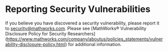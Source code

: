 # Reporting Security Vulnerabilities 

If you believe you have discovered a security vulnerability, please report 
it to [security@mathworks.com](mailto:security@mathworks.com). Please see 
[MathWorks® Vulnerability Disclosure Policy for Security Researchers]
(https://www.mathworks.com/company/aboutus/policies_statements/vulnerability-disclosure-policy.html) 
for additional information.  